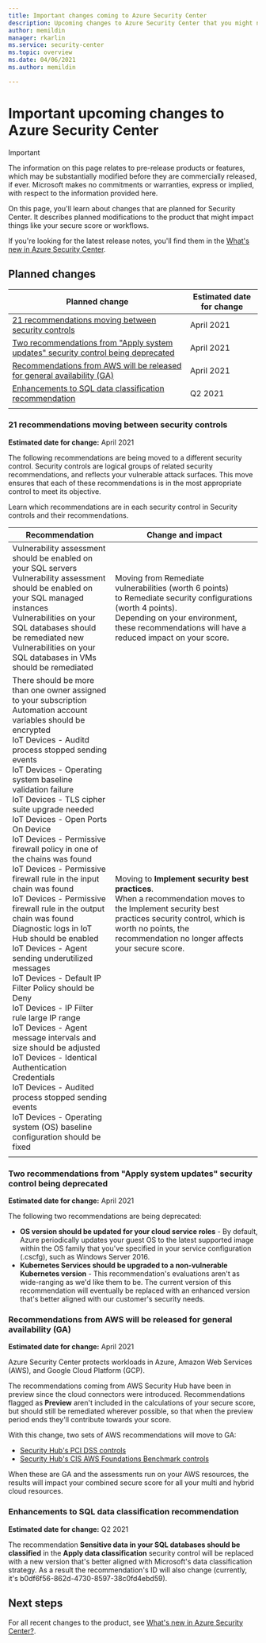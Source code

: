 ```yaml
---
title: Important changes coming to Azure Security Center
description: Upcoming changes to Azure Security Center that you might need to be aware of and for which you might need to plan 
author: memildin
manager: rkarlin
ms.service: security-center
ms.topic: overview
ms.date: 04/06/2021
ms.author: memildin

---
```


# Important upcoming changes to Azure Security Center

> [!IMPORTANT]
> The information on this page relates to pre-release products or features, which may be substantially modified before they are commercially released, if ever. Microsoft makes no commitments or warranties, express or implied, with respect to the information provided here.

On this page, you'll learn about changes that are planned for Security Center. It describes planned modifications to the product that might impact things like your secure score or workflows.

If you're looking for the latest release notes, you'll find them in the [What's new in Azure Security Center](release-notes.md).


## Planned changes

| Planned change                                                                                                                                                        | Estimated date for change |
|-----------------------------------------------------------------------------------------------------------------------------------------------------------------------|---------------------------|
| [21 recommendations moving between security controls](#21-recommendations-moving-between-security-controls)                                                           | April 2021                |
| [Two recommendations from "Apply system updates" security control being deprecated](#two-recommendations-from-apply-system-updates-security-control-being-deprecated)                                                                                         | April 2021                |
| [Recommendations from AWS will be released for general availability (GA)](#recommendations-from-aws-will-be-released-for-general-availability-ga)                     | April 2021                |
| [Enhancements to SQL data classification recommendation](#enhancements-to-sql-data-classification-recommendation)                                                     | Q2 2021                   |
|                                                                                                                                                                       |                           |


### 21 recommendations moving between security controls 

**Estimated date for change:** April 2021

The following recommendations are being moved to a different security control. Security controls are logical groups of related security recommendations, and reflects your vulnerable attack surfaces. This move ensures that each of these recommendations is in the most appropriate control to meet its objective. 

Learn which recommendations are in each security control in Security controls and their recommendations.

|Recommendation |Change and impact  |
|---------|---------|
|Vulnerability assessment should be enabled on your SQL servers<br>Vulnerability assessment should be enabled on your SQL managed instances<br>Vulnerabilities on your SQL databases should be remediated new<br>Vulnerabilities on your SQL databases in VMs should be remediated     |Moving from Remediate vulnerabilities (worth 6 points)<br>to Remediate security configurations (worth 4 points).<br>Depending on your environment, these recommendations will have a reduced impact on your score.|
|There should be more than one owner assigned to your subscription<br>Automation account variables should be encrypted<br>IoT Devices - Auditd process stopped sending events<br>IoT Devices - Operating system baseline validation failure<br>IoT Devices - TLS cipher suite upgrade needed<br>IoT Devices - Open Ports On Device<br>IoT Devices - Permissive firewall policy in one of the chains was found<br>IoT Devices - Permissive firewall rule in the input chain was found<br>IoT Devices - Permissive firewall rule in the output chain was found<br>Diagnostic logs in IoT Hub should be enabled<br>IoT Devices - Agent sending underutilized messages<br>IoT Devices - Default IP Filter Policy should be Deny<br>IoT Devices - IP Filter rule large IP range<br>IoT Devices - Agent message intervals and size should be adjusted<br>IoT Devices - Identical Authentication Credentials<br>IoT Devices - Audited process stopped sending events<br>IoT Devices - Operating system (OS) baseline configuration should be fixed|Moving to **Implement security best practices**.<br>When a recommendation moves to the Implement security best practices security control, which is worth no points, the recommendation no longer affects your secure score.|
|||


### Two recommendations from "Apply system updates" security control being deprecated

**Estimated date for change:** April 2021

The following two recommendations are being deprecated:

- **OS version should be updated for your cloud service roles** - By default, Azure periodically updates your guest OS to the latest supported image within the OS family that you've specified in your service configuration (.cscfg), such as Windows Server 2016.
- **Kubernetes Services should be upgraded to a non-vulnerable Kubernetes version** - This recommendation's evaluations aren't as wide-ranging as we'd like them to be. The current version of this recommendation will eventually be replaced with an enhanced version that's better aligned with our customer's security needs.


### Recommendations from AWS will be released for general availability (GA)

**Estimated date for change:** April 2021

Azure Security Center protects workloads in Azure, Amazon Web Services (AWS), and Google Cloud Platform (GCP).

The recommendations coming from AWS Security Hub have been in preview since the cloud connectors were introduced. Recommendations flagged as **Preview** aren't included in the calculations of your secure score, but should still be remediated wherever possible, so that when the preview period ends they'll contribute towards your score.

With this change, two sets of AWS recommendations will move to GA:

- [Security Hub's PCI DSS controls](https://docs.aws.amazon.com/securityhub/latest/userguide/securityhub-pci-controls.html)
- [Security Hub's CIS AWS Foundations Benchmark controls](https://docs.aws.amazon.com/securityhub/latest/userguide/securityhub-cis-controls.html)

When these are GA and the assessments run on your AWS resources, the results will impact your combined secure score for all your multi and hybrid cloud resources. 



### Enhancements to SQL data classification recommendation

**Estimated date for change:** Q2 2021

The recommendation **Sensitive data in your SQL databases should be classified** in the **Apply data classification** security control will be replaced with a new version that's better aligned with Microsoft's data classification strategy. As a result the recommendation's ID will also change (currently, it's b0df6f56-862d-4730-8597-38c0fd4ebd59).



## Next steps

For all recent changes to the product, see [What's new in Azure Security Center?](release-notes.md).